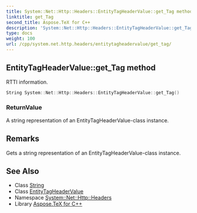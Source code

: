 ```yaml
---
title: System::Net::Http::Headers::EntityTagHeaderValue::get_Tag method
linktitle: get_Tag
second_title: Aspose.TeX for C++
description: 'System::Net::Http::Headers::EntityTagHeaderValue::get_Tag method. RTTI information in C++.'
type: docs
weight: 100
url: /cpp/system.net.http.headers/entitytagheadervalue/get_tag/
---
```

## EntityTagHeaderValue::get_Tag method


RTTI information.

```cpp
String System::Net::Http::Headers::EntityTagHeaderValue::get_Tag()
```


### ReturnValue

A string representation of an EntityTagHeaderValue-class instance.
## Remarks


Gets a string representation of an EntityTagHeaderValue-class instance. 
## See Also

* Class [String](../../../system/string/)
* Class [EntityTagHeaderValue](../)
* Namespace [System::Net::Http::Headers](../../)
* Library [Aspose.TeX for C++](../../../)
